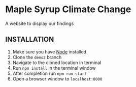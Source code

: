 # Maple Syrup Climate Change

A website to display our findings

## INSTALLATION
1. Make sure you have [Node](https://nodejs.org/en/download/current/) installed.
2. Clone the `demo2` branch
3. Navigate to the cloned location in terminal
4. Run `npm install` in the terminal window
5. After completion run `npm run start`
6. Open a browser window to `localhost:8000`
